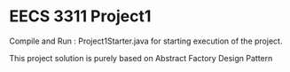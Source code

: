 # EECS 3311 Project1 

Compile and Run : Project1Starter.java for starting execution of the project.

This project solution is purely based on Abstract Factory Design Pattern
